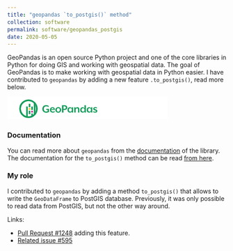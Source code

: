 ```yaml
---
title: "geopandas `to_postgis()` method"
collection: software
permalink: software/geopandas_postgis
date: 2020-05-05
---
```



GeoPandas is an open source Python project and one of the core libraries in Python for doing GIS and working with geospatial data. 
The goal of GeoPandas is to make working with geospatial data in Python easier. I have contributed to `geopandas` by adding a new feature `.to_postgis()`, read more below.

![Geopandas logo](geopandas_logo.png)

### Documentation

You can read more about `geopandas` from the [documentation](https://geopandas.org/) of the library. 
The documentation for the `to_postgis()` method can be read [from here](https://geopandas.org/en/stable/docs/reference/api/geopandas.GeoDataFrame.to_postgis.html).

### My role

I contributed to `geopandas` by adding a method `to_postgis()` that allows to write the `GeoDataFrame` to PostGIS database. 
Previously, it was only possible to read data from PostGIS, but not the other way around.

Links:
- [Pull Request #1248](https://github.com/geopandas/geopandas/pull/1248) adding this feature.
- [Related issue #595](https://github.com/geopandas/geopandas/issues/595)
